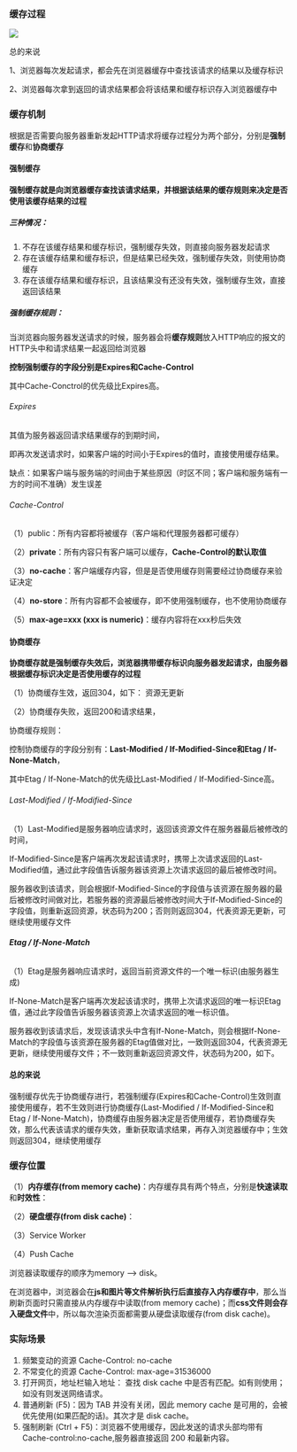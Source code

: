 ### 缓存过程

![](https://www.mwcxs.top/static/upload/pics/2019/1/30SJ6B9RIagMBY6Bc7S2vkKSu3.png)

总的来说

1、浏览器每次发起请求，都会先在浏览器缓存中查找该请求的结果以及缓存标识

2、浏览器每次拿到返回的请求结果都会将该结果和缓存标识存入浏览器缓存中

### 缓存机制

根据是否需要向服务器重新发起HTTP请求将缓存过程分为两个部分，分别是**强制缓存**和**协商缓存**

#### 强制缓存

**强制缓存就是向浏览器缓存查找该请求结果，并根据该结果的缓存规则来决定是否使用该缓存结果的过程**

##### 三种情况：

1. 不存在该缓存结果和缓存标识，强制缓存失效，则直接向服务器发起请求
2. 存在该缓存结果和缓存标识，但是结果已经失效，强制缓存失效，则使用协商缓存
3. 存在该缓存结果和缓存标识，且该结果没有还没有失效，强制缓存生效，直接返回该结果

##### 强制缓存规则：

当浏览器向服务器发送请求的时候，服务器会将**缓存规则**放入HTTP响应的报文的HTTP头中和请求结果一起返回给浏览器

**控制强制缓存的字段分别是Expires和Cache-Control**

其中Cache-Conctrol的优先级比Expires高。

###### Expires

其值为服务器返回请求结果缓存的到期时间，

即再次发送请求时，如果客户端的时间小于Expires的值时，直接使用缓存结果。

缺点：如果客户端与服务端的时间由于某些原因（时区不同；客户端和服务端有一方的时间不准确）发生误差

###### Cache-Control

（1）public：所有内容都将被缓存（客户端和代理服务器都可缓存）

（2）**private**：所有内容只有客户端可以缓存，**Cache-Control的默认取值**

（3）**no-cache**：客户端缓存内容，但是是否使用缓存则需要经过协商缓存来验证决定

（4）**no-store**：所有内容都不会被缓存，即不使用强制缓存，也不使用协商缓存

（5）**max-age=xxx (xxx is numeric)**：缓存内容将在xxx秒后失效

#### **协商缓存**

**协商缓存就是强制缓存失效后，浏览器携带缓存标识向服务器发起请求，由服务器根据缓存标识决定是否使用缓存的过程**

（1）协商缓存生效，返回304，如下： 资源无更新

（2）协商缓存失败，返回200和请求结果，

协商缓存规则：

控制协商缓存的字段分别有：**Last-Modified / If-Modified-Since和Etag / If-None-Match**，

其中Etag / If-None-Match的优先级比Last-Modified / If-Modified-Since高。

###### Last-Modified / If-Modified-Since

（1）Last-Modified是服务器响应请求时，返回该资源文件在服务器最后被修改的时间，

​          If-Modified-Since是客户端再次发起该请求时，携带上次请求返回的Last-Modified值，通过此字段值告诉服务器该资源上次请求返回的最后被修改时间。

​		服务器收到该请求，则会根据If-Modified-Since的字段值与该资源在服务器的最后被修改时间做对比，若服务器的资源最后被修改时间大于If-Modified-Since的字段值，则重新返回资源，状态码为200；否则则返回304，代表资源无更新，可继续使用缓存文件

###### **Etag / If-None-Match**

（1）Etag是服务器响应请求时，返回当前资源文件的一个唯一标识(由服务器生成)

​         If-None-Match是客户端再次发起该请求时，携带上次请求返回的唯一标识Etag值，通过此字段值告诉服务器该资源上次请求返回的唯一标识值。

​		服务器收到该请求后，发现该请求头中含有If-None-Match，则会根据If-None-Match的字段值与该资源在服务器的Etag值做对比，一致则返回304，代表资源无更新，继续使用缓存文件；不一致则重新返回资源文件，状态码为200，如下。

#### 总的来说

强制缓存优先于协商缓存进行，若强制缓存(Expires和Cache-Control)生效则直接使用缓存，若不生效则进行协商缓存(Last-Modified / If-Modified-Since和Etag / If-None-Match)，协商缓存由服务器决定是否使用缓存，若协商缓存失效，那么代表该请求的缓存失效，重新获取请求结果，再存入浏览器缓存中；生效则返回304，继续使用缓存

### 缓存位置

（1）**内存缓存(from memory cache)**：内存缓存具有两个特点，分别是**快速读取**和**时效性**：

（2）**硬盘缓存(from disk cache)**：

（3）Service Worker

（4）Push Cache

浏览器读取缓存的顺序为memory –> disk。

在浏览器中，浏览器会在**js和图片等文件解析执行后直接存入内存缓存中**，那么当刷新页面时只需直接从内存缓存中读取(from memory cache)；而**css文件则会存入硬盘文件**中，所以每次渲染页面都需要从硬盘读取缓存(from disk cache)。

### 实际场景

1. 频繁变动的资源 Cache-Control: no-cache
2. 不常变化的资源 Cache-Control: max-age=31536000
3. 打开网页，地址栏输入地址： 查找 disk cache 中是否有匹配。如有则使用；如没有则发送网络请求。
4. 普通刷新 (F5)：因为 TAB 并没有关闭，因此 memory cache 是可用的，会被优先使用(如果匹配的话)。其次才是 disk cache。
5. 强制刷新 (Ctrl + F5)：浏览器不使用缓存，因此发送的请求头部均带有 Cache-control:no-cache,服务器直接返回 200 和最新内容。

